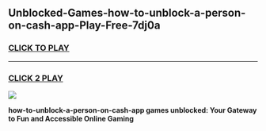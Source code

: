 
## Unblocked-Games-how-to-unblock-a-person-on-cash-app-Play-Free-7dj0a
<h3>
<a href="https://premium76.site?title=how-to-unblock-a-person-on-cash-app&ref=20M">CLICK TO PLAY</a></h3>
<hr>

<h3>
<a href="https://premium76.site?title=how-to-unblock-a-person-on-cash-app&ref=20M">CLICK 2 PLAY</a>
  
</h3>

<a href="https://premium76.site?title=how-to-unblock-a-person-on-cash-app&ref=19M"><img src="https://clearcache.store/games.png"></a>


**how-to-unblock-a-person-on-cash-app games unblocked: Your Gateway to Fun and Accessible Online Gaming**
